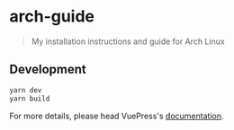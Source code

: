 # arch-guide

> My installation instructions and guide for Arch Linux

## Development

```bash
yarn dev
yarn build
```

For more details, please head VuePress's [documentation](https://v1.vuepress.vuejs.org/).

